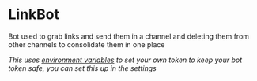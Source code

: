 # LinkBot
Bot used to grab links and send them in a channel and deleting them from other channels to consolidate them in one place

*This uses [environment variables](https://docs.oracle.com/en/database/oracle/machine-learning/oml4r/1.5.1/oread/creating-and-modifying-environment-variables-on-windows.html#:~:text=On%20the%20Windows%20taskbar%2C%20right,Settings%2C%20click%20Advanced%20system%20settings.&text=On%20the%20Advanced%20tab%2C%20click%20Environment%20Variables.&text=Click%20New%20to%20create%20a%20new%20environment%20variable.) to set your own token to keep your bot token safe, you can set this up in the settings*
